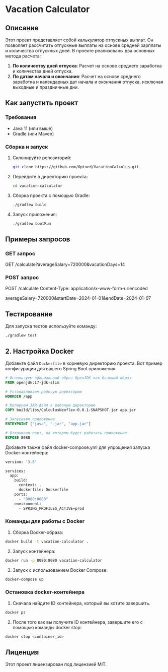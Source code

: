 # Vacation Calculator

## Описание

Этот проект представляет собой калькулятор отпускных выплат. Он позволяет рассчитать отпускные выплаты на основе средней зарплаты и количества отпускных дней. В проекте реализованы два основных метода расчета:

1. **По количеству дней отпуска**: Расчет на основе среднего заработка и количества дней отпуска.
2. **По датам начала и окончания**: Расчет на основе среднего заработка и календарных дат начала и окончания отпуска, исключая выходные и праздничные дни.

## Как запустить проект

### Требования

- Java 11 (или выше)
- Gradle (или Maven)

### Сборка и запуск

1. Склонируйте репозиторий:
    ```bash
    git clone https://github.com/Optoed/VacationCalculus.git
    ```

2. Перейдите в директорию проекта:
    ```bash
    cd vacation-calculator
    ```

3. Сборка проекта с помощью Gradle:
    ```bash
    ./gradlew build
    ```

4. Запуск приложения:
    ```bash
    ./gradlew bootRun
    ```

## Примеры запросов

### GET запрос

GET /calculate?averageSalary=720000&vacationDays=14

### POST запрос

POST /calculate Content-Type: application/x-www-form-urlencoded

averageSalary=720000&startDate=2024-01-01&endDate=2024-01-07

## Тестирование

Для запуска тестов используйте команду:
```bash
./gradlew test
```

## 2. Настройка Docker

Добавьте файл `Dockerfile` в корневую директорию проекта. Вот пример конфигурации для вашего Spring Boot приложения:

```dockerfile
# Используем официальный образ OpenJDK как базовый образ
FROM openjdk:17-jdk-slim

# Устанавливаем рабочую директорию
WORKDIR /app

# Копируем JAR-файл в рабочую директорию
COPY build/libs/CalculusNeoflex-0.0.1-SNAPSHOT.jar app.jar

# Запускаем приложение
ENTRYPOINT ["java", "-jar", "app.jar"]

# Открываем порт, на котором будет работать приложение
EXPOSE 8080
```

Добавьте также файл docker-compose.yml для упрощения запуска Docker-контейнера:
```dockerfile
version: '3.8'

services:
  app:
    build:
      context: .
      dockerfile: Dockerfile
    ports:
      - "8080:8080"
    environment:
      - SPRING_PROFILES_ACTIVE=prod
```

### Команды для работы с Docker

1. Сборка Docker-образа:
```bash
docker build -t vacation-calculator .
```

2. Запуск контейнера:
```bash
docker run -p 8080:8080 vacation-calculator
```

3. Запуск с использованием Docker Compose:
```bash
docker-compose up
```

### Остановка docker-контейнера

1. Сначала найдите ID контейнера, который вы хотите завершить.
```bash
docker ps
```

2. После того как вы получите ID контейнера, завершите его с помощью команды docker stop:
```bash
docker stop <container_id>
```

## Лиценция

Этот проект лицензирован под лицензией MIT.